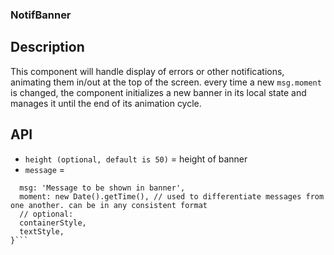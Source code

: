 ### NotifBanner

## Description

This component will handle display of errors or other notifications, animating them in/out at the top of the screen. every time a new `msg.moment` is changed, the component initializes a new banner in its local state and manages it until the end of its animation cycle.

## API
* `height (optional, default is 50)` = height of banner
* `message` =

```{
  msg: 'Message to be shown in banner',
  moment: new Date().getTime(), // used to differentiate messages from one another. can be in any consistent format
  // optional:
  containerStyle,
  textStyle,
}```
